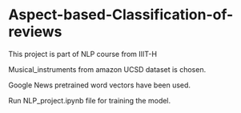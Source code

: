 # Aspect-based-Classification-of-reviews

This project is part of NLP course from IIIT-H

Musical_instruments from amazon UCSD dataset is chosen.

Google News pretrained word vectors have been used.

Run NLP_project.ipynb file for training the model.
